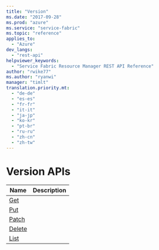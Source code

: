 ```yaml
---
title: "Version"
ms.date: "2017-09-28"
ms.prod: "azure"
ms.service: "service-fabric"
ms.topic: "reference"
applies_to: 
  - "Azure"
dev_langs: 
  - "rest-api"
helpviewer_keywords: 
  - "Service Fabric Resource Manager REST API Reference"
author: "rwike77"
ms.author: "ryanwi"
manager: "timlt"
translation.priority.mt: 
  - "de-de"
  - "es-es"
  - "fr-fr"
  - "it-it"
  - "ja-jp"
  - "ko-kr"
  - "pt-br"
  - "ru-ru"
  - "zh-cn"
  - "zh-tw"
---
```

# Version APIs

| Name | Description |
| --- | --- |
| [Get](sfrp-2017-07-01-preview-api-version_get.md) |  |
| [Put](sfrp-2017-07-01-preview-api-version_put.md) |  |
| [Patch](sfrp-2017-07-01-preview-api-version_patch.md) |  |
| [Delete](sfrp-2017-07-01-preview-api-version_delete.md) |  |
| [List](sfrp-2017-07-01-preview-api-version_list.md) |  |

